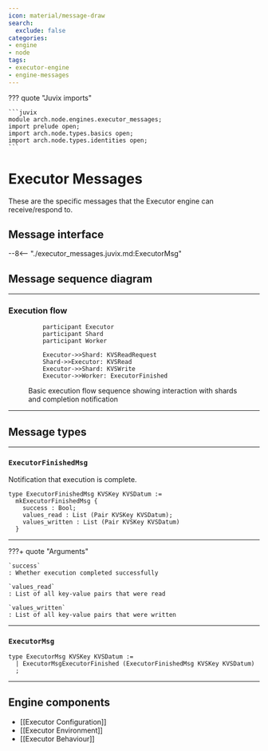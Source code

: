 ```yaml
---
icon: material/message-draw
search:
  exclude: false
categories:
- engine
- node
tags:
- executor-engine
- engine-messages
---
```


??? quote "Juvix imports"

    ```juvix
    module arch.node.engines.executor_messages;
    import prelude open;
    import arch.node.types.basics open;
    import arch.node.types.identities open;
    ```

# Executor Messages

These are the specific messages that the Executor engine can receive/respond to.

## Message interface

--8<-- "./executor_messages.juvix.md:ExecutorMsg"

## Message sequence diagram

---

### Execution flow

<!-- --8<-- [start:message-sequence-diagram] -->
<figure markdown="span">

```mermaid
    participant Executor
    participant Shard
    participant Worker

    Executor->>Shard: KVSReadRequest
    Shard->>Executor: KVSRead
    Executor->>Shard: KVSWrite
    Executor->>Worker: ExecutorFinished
```

<figcaption markdown="span">
Basic execution flow sequence showing interaction with shards and completion notification
</figcaption>
</figure>
<!-- --8<-- [end:message-sequence-diagram] -->

---

## Message types

---

### `ExecutorFinishedMsg`

Notification that execution is complete.

<!-- --8<-- [start:ExecutorFinishedMsg] -->
```juvix
type ExecutorFinishedMsg KVSKey KVSDatum :=
  mkExecutorFinishedMsg {
    success : Bool;
    values_read : List (Pair KVSKey KVSDatum);
    values_written : List (Pair KVSKey KVSDatum)
  }
```
<!-- --8<-- [end:ExecutorFinishedMsg] -->

---

???+ quote "Arguments"

    `success`
    : Whether execution completed successfully

    `values_read`
    : List of all key-value pairs that were read

    `values_written`
    : List of all key-value pairs that were written

---

### `ExecutorMsg`

<!-- --8<-- [start:ExecutorMsg] -->
```juvix
type ExecutorMsg KVSKey KVSDatum :=
  | ExecutorMsgExecutorFinished (ExecutorFinishedMsg KVSKey KVSDatum)
  ;
```
<!-- --8<-- [end:ExecutorMsg] -->

---

## Engine components

- [[Executor Configuration]]
- [[Executor Environment]]
- [[Executor Behaviour]]